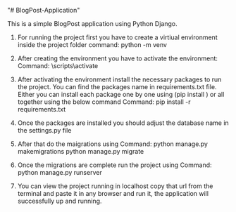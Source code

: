 "# BlogPost-Application" 

This is a simple BlogPost application using Python Django.

1. For running the project first you have to create a virtiual environment inside the project folder 
command: python -m venv <virtualenv name>

2. After creating the environment you have to activate the environment:
Command: <env name>\scripts\activate

3. After activating the environment install the necessary packages to run the project. You can find the packages name in requirements.txt file. Either you can install each package one by one using (pip install <package name> ) or all together using the below command
Command: pip install -r requirements.txt

4. Once the packages are installed you should adjust the database name in the settings.py file 
5. After that do the maigrations using 
Command: 
python manage.py makemigrations
python manage.py migrate

6. Once the migrations are complete run the project using 
Command: python manage.py runserver

7. You can view the project running in localhost copy that url from the terminal and paste it in any browser and run it, the application will successfully up and running.